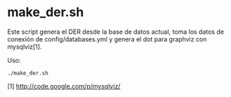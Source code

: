 # make_der.sh #

Este script genera el DER desde la base de datos actual, toma 
los datos de conexión de config/databases.yml y genera el dot
para graphviz con mysqlviz[1].

Uso:

    ./make_der.sh

[1] http://code.google.com/p/mysqlviz/